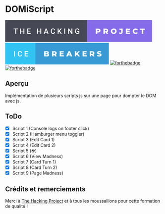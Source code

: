 # DOMiScript

[![forthebadge](./assets/badges/the-hacking-project-badge.svg)](https://forthebadge.com)
[![forthebadge](./assets/badges/ice-breakers-badge.svg)](https://forthebadge.com)
[![forthebadge](https://forthebadge.com/images/badges/built-with-love.svg)](https://forthebadge.com)
[![forthebadge](https://forthebadge.com/images/badges/made-with-javascript.svg)](https://forthebadge.com)

## Aperçu

Implémentation de plusieurs scripts js sur une page pour dompter le DOM avec js.

## ToDo

- [x] Script 1 (Console logs on footer click)
- [x] Script 2 (Hamburger menu toggler)
- [x] Script 3 (Edit Card 1)
- [x] Script 4 (Edit Card 2)
- [x] Script 5 (☢)
- [x] Script 6 (View Madness)
- [x] Script 7 (Card Turn 1)
- [x] Script 8 (Card Turn 2)
- [x] Script 9 (Page Madness)
 
## Crédits et remerciements

Merci à [The Hacking Project](https://www.thehackingproject.org/) et à tous les moussaillons pour cette formation de qualité !
